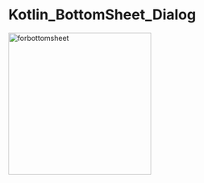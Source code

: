 # Kotlin_BottomSheet_Dialog


<img width="283" alt="forbottomsheet" src="https://user-images.githubusercontent.com/60017090/230587437-9cbfcb77-7bcd-4673-9886-331ae5a53447.png">
